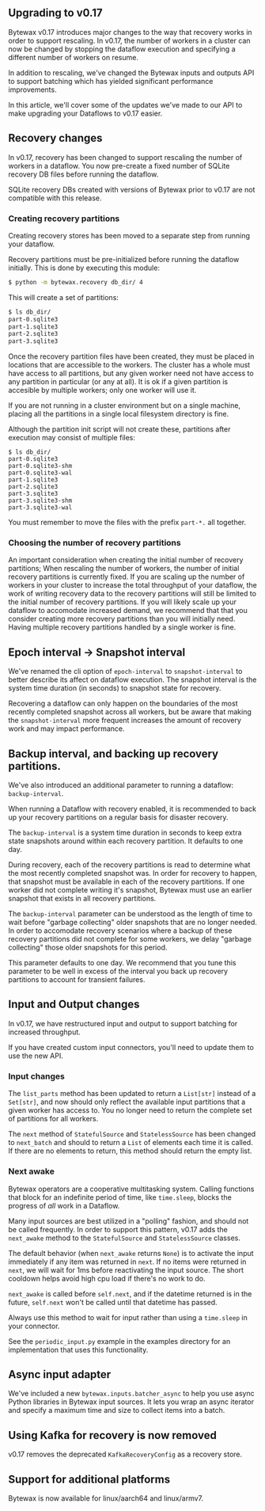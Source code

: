 ## Upgrading to v0.17

Bytewax v0.17 introduces major changes to the way that recovery works
in order to support rescaling. In v0.17, the number of workers in a
cluster can now be changed by stopping the dataflow execution and specifying a different number of workers on resume.

In addition to rescaling, we've changed the Bytewax inputs and outputs
API to support batching which has yielded significant performance
improvements.

In this article, we'll cover some of the updates we've made to our API
to make upgrading your Dataflows to v0.17 easier.

## Recovery changes

In v0.17, recovery has been changed to support rescaling the number of
workers in a dataflow. You now pre-create a fixed number of SQLite recovery DB files before running the dataflow.

SQLite recovery DBs created with versions of Bytewax prior to v0.17
are not compatible with this release.

### Creating recovery partitions

Creating recovery stores has been moved to a separate step from
running your dataflow.

Recovery partitions must be pre-initialized before running the
dataflow initially. This is done by executing this module:

``` bash
$ python -m bytewax.recovery db_dir/ 4
```


This will create a set of partitions:

``` bash
$ ls db_dir/
part-0.sqlite3
part-1.sqlite3
part-2.sqlite3
part-3.sqlite3
```

Once the recovery partition files have been created, they must be
placed in locations that are accessible to the workers. The cluster
has a whole must have access to all partitions, but any given worker
need not have access to any partition in particular (or any at
all). It is ok if a given partition is accesible by multiple workers;
only one worker will use it.

If you are not running in a cluster environment but on a single
machine, placing all the partitions in a single local filesystem
directory is fine.

Although the partition init script will not create these, partitions
after execution may consist of multiple files:

```
$ ls db_dir/
part-0.sqlite3
part-0.sqlite3-shm
part-0.sqlite3-wal
part-1.sqlite3
part-2.sqlite3
part-3.sqlite3
part-3.sqlite3-shm
part-3.sqlite3-wal
```
You must remember to move the files with the prefix `part-*.` all together.

### Choosing the number of recovery partitions

An important consideration when creating the initial number of
recovery partitions; When rescaling the number of workers, the number
of initial recovery partitions is currently fixed. If you are scaling
up the number of workers in your cluster to increase the total
throughput of your dataflow, the work of writing recovery data to the
recovery partitions will still be limited to the initial number of
recovery partitions. If you will likely scale up your dataflow to
accomodate increased demand, we recommend that that you consider
creating more recovery partitions than you will initially need. Having
multiple recovery partitions handled by a single worker is fine.

## Epoch interval -> Snapshot interval

We've renamed the cli option of `epoch-interval` to
`snapshot-interval` to better describe its affect on dataflow execution. The snapshot interval is the system time duration
(in seconds) to snapshot state for recovery.

Recovering a dataflow can only happen on the boundaries of the most
recently completed snapshot across all workers, but be aware that
making the `snapshot-interval` more frequent increases the amount of
recovery work and may impact performance.

## Backup interval, and backing up recovery partitions.

We've also introduced an additional parameter to running a dataflow:
`backup-interval`.

When running a Dataflow with recovery enabled, it is recommended to
back up your recovery partitions on a regular basis for disaster
recovery.

The `backup-interval` is a system time duration in seconds to keep
extra state snapshots around within each recovery partition. It
defaults to one day.

During recovery, each of the recovery partitions is read to determine
what the most recently completed snapshot was. In order for recovery
to happen, that snapshot must be available in each of the recovery
partitions. If one worker did not complete writing it's snapshot,
Bytewax must use an earlier snapshot that exists in all recovery
partitions.

The `backup-interval` parameter can be understood as the length of
time to wait before "garbage collecting" older snapshots that are no
longer needed. In order to accomodate recovery scenarios where a
backup of these recovery partitions did not complete for some workers,
we delay "garbage collecting" those older snapshots for this period.

This parameter defaults to one day. We recommend that you tune this
parameter to be well in excess of the interval you back up recovery
partitions to account for transient failures.

## Input and Output changes

In v0.17, we have restructured input and output to support batching
for increased throughput.

If you have created custom input connectors, you'll need to update
them to use the new API.

### Input changes

The `list_parts` method has been updated to return a `List[str]` instead of
a `Set[str]`, and now should only reflect the available input partitions
that a given worker has access to. You no longer need to return the
complete set of partitions for all workers.

The `next` method of `StatefulSource` and `StatelessSource` has been
changed to `next_batch` and should to return a `List` of elements each
time it is called. If there are no elements to return, this method
should return the empty list.

### Next awake

Bytewax operators are a cooperative multitasking system. Calling functions that block for
an indefinite period of time, like `time.sleep`, blocks the
progress of *all* work in a Dataflow.

Many input sources are best utilized in a "polling" fashion, and
should not be called frequently. In order to support this pattern,
v0.17 adds the `next_awake` method to the `StatefulSource` and
`StatelessSource` classes.

The default behavior (when `next_awake` returns `None`) is to activate
the input immediately if any item was returned in `next`. If no items
were returned in `next`, we will wait for 1ms before reactivating the
input source. The short cooldown helps avoid high cpu load if there's
no work to do.

`next_awake` is called before `self.next`, and if the
datetime returned is in the future, `self.next` won't be
called until that datetime has passed.

Always use this method to wait for input rather than
using a `time.sleep` in your connector.

See the `periodic_input.py` example in the examples directory for an
implementation that uses this functionality.

## Async input adapter

We've included a new `bytewax.inputs.batcher_async` to help you use async Python libraries in Bytewax
input sources. It lets you wrap an async iterator and specify a maximum time and size to collect items into a batch.

## Using Kafka for recovery is now removed

v0.17 removes the deprecated `KafkaRecoveryConfig` as a recovery store.

## Support for additional platforms

Bytewax is now available for linux/aarch64 and linux/armv7.
